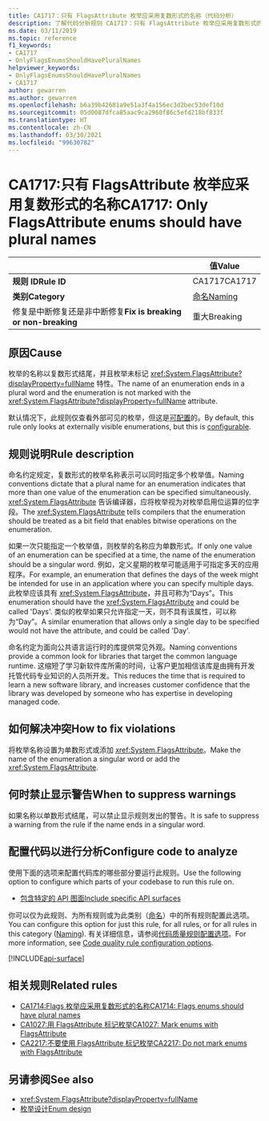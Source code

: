 ```yaml
---
title: CA1717：只有 FlagsAttribute 枚举应采用复数形式的名称（代码分析）
description: 了解代码分析规则 CA1717：只有 FlagsAttribute 枚举应采用复数形式的名称
ms.date: 03/11/2019
ms.topic: reference
f1_keywords:
- CA1717
- OnlyFlagsEnumsShouldHavePluralNames
helpviewer_keywords:
- OnlyFlagsEnumsShouldHavePluralNames
- CA1717
author: gewarren
ms.author: gewarren
ms.openlocfilehash: b6a39b42681a9e51a3f4a156ec3d2bec53def10d
ms.sourcegitcommit: 05d0087dfca85aac9ca2960f86c5efd218bf833f
ms.translationtype: HT
ms.contentlocale: zh-CN
ms.lasthandoff: 03/30/2021
ms.locfileid: "99630782"
---
```

# <a name="ca1717-only-flagsattribute-enums-should-have-plural-names"></a><span data-ttu-id="62d11-103">CA1717:只有 FlagsAttribute 枚举应采用复数形式的名称</span><span class="sxs-lookup"><span data-stu-id="62d11-103">CA1717: Only FlagsAttribute enums should have plural names</span></span>

| | <span data-ttu-id="62d11-104">值</span><span class="sxs-lookup"><span data-stu-id="62d11-104">Value</span></span> |
|-|-|
| <span data-ttu-id="62d11-105">**规则 ID**</span><span class="sxs-lookup"><span data-stu-id="62d11-105">**Rule ID**</span></span> |<span data-ttu-id="62d11-106">CA1717</span><span class="sxs-lookup"><span data-stu-id="62d11-106">CA1717</span></span>|
| <span data-ttu-id="62d11-107">**类别**</span><span class="sxs-lookup"><span data-stu-id="62d11-107">**Category**</span></span> |[<span data-ttu-id="62d11-108">命名</span><span class="sxs-lookup"><span data-stu-id="62d11-108">Naming</span></span>](naming-warnings.md)|
| <span data-ttu-id="62d11-109">修复是中断修复还是非中断修复</span><span class="sxs-lookup"><span data-stu-id="62d11-109">**Fix is breaking or non-breaking**</span></span> |<span data-ttu-id="62d11-110">重大</span><span class="sxs-lookup"><span data-stu-id="62d11-110">Breaking</span></span>|

## <a name="cause"></a><span data-ttu-id="62d11-111">原因</span><span class="sxs-lookup"><span data-stu-id="62d11-111">Cause</span></span>

<span data-ttu-id="62d11-112">枚举的名称以复数形式结尾，并且枚举未标记 <xref:System.FlagsAttribute?displayProperty=fullName> 特性。</span><span class="sxs-lookup"><span data-stu-id="62d11-112">The name of an enumeration ends in a plural word and the enumeration is not marked with the <xref:System.FlagsAttribute?displayProperty=fullName> attribute.</span></span>

<span data-ttu-id="62d11-113">默认情况下，此规则仅查看外部可见的枚举，但这是[可配置](#configure-code-to-analyze)的。</span><span class="sxs-lookup"><span data-stu-id="62d11-113">By default, this rule only looks at externally visible enumerations, but this is [configurable](#configure-code-to-analyze).</span></span>

## <a name="rule-description"></a><span data-ttu-id="62d11-114">规则说明</span><span class="sxs-lookup"><span data-stu-id="62d11-114">Rule description</span></span>

<span data-ttu-id="62d11-115">命名约定规定，复数形式的枚举名称表示可以同时指定多个枚举值。</span><span class="sxs-lookup"><span data-stu-id="62d11-115">Naming conventions dictate that a plural name for an enumeration indicates that more than one value of the enumeration can be specified simultaneously.</span></span> <span data-ttu-id="62d11-116"><xref:System.FlagsAttribute> 告诉编译器，应将枚举视为对枚举启用位运算的位字段。</span><span class="sxs-lookup"><span data-stu-id="62d11-116">The <xref:System.FlagsAttribute> tells compilers that the enumeration should be treated as a bit field that enables bitwise operations on the enumeration.</span></span>

<span data-ttu-id="62d11-117">如果一次只能指定一个枚举值，则枚举的名称应为单数形式。</span><span class="sxs-lookup"><span data-stu-id="62d11-117">If only one value of an enumeration can be specified at a time, the name of the enumeration should be a singular word.</span></span> <span data-ttu-id="62d11-118">例如，定义星期的枚举可能适用于可指定多天的应用程序。</span><span class="sxs-lookup"><span data-stu-id="62d11-118">For example, an enumeration that defines the days of the week might be intended for use in an application where you can specify multiple days.</span></span> <span data-ttu-id="62d11-119">此枚举应该具有 <xref:System.FlagsAttribute>，并且可称为“Days”。</span><span class="sxs-lookup"><span data-stu-id="62d11-119">This enumeration should have the <xref:System.FlagsAttribute> and could be called 'Days'.</span></span> <span data-ttu-id="62d11-120">类似的枚举如果只允许指定一天，则不具有该属性，可以称为“Day”。</span><span class="sxs-lookup"><span data-stu-id="62d11-120">A similar enumeration that allows only a single day to be specified would not have the attribute, and could be called 'Day'.</span></span>

<span data-ttu-id="62d11-121">命名约定为面向公共语言运行时的库提供常见外观。</span><span class="sxs-lookup"><span data-stu-id="62d11-121">Naming conventions provide a common look for libraries that target the common language runtime.</span></span> <span data-ttu-id="62d11-122">这缩短了学习新软件库所需的时间，让客户更加相信该库是由拥有开发托管代码专业知识的人员所开发。</span><span class="sxs-lookup"><span data-stu-id="62d11-122">This reduces the time that is required to learn a new software library, and increases customer confidence that the library was developed by someone who has expertise in developing managed code.</span></span>

## <a name="how-to-fix-violations"></a><span data-ttu-id="62d11-123">如何解决冲突</span><span class="sxs-lookup"><span data-stu-id="62d11-123">How to fix violations</span></span>

<span data-ttu-id="62d11-124">将枚举名称设置为单数形式或添加 <xref:System.FlagsAttribute>。</span><span class="sxs-lookup"><span data-stu-id="62d11-124">Make the name of the enumeration a singular word or add the <xref:System.FlagsAttribute>.</span></span>

## <a name="when-to-suppress-warnings"></a><span data-ttu-id="62d11-125">何时禁止显示警告</span><span class="sxs-lookup"><span data-stu-id="62d11-125">When to suppress warnings</span></span>

<span data-ttu-id="62d11-126">如果名称以单数形式结尾，可以禁止显示规则发出的警告。</span><span class="sxs-lookup"><span data-stu-id="62d11-126">It is safe to suppress a warning from the rule if the name ends in a singular word.</span></span>

## <a name="configure-code-to-analyze"></a><span data-ttu-id="62d11-127">配置代码以进行分析</span><span class="sxs-lookup"><span data-stu-id="62d11-127">Configure code to analyze</span></span>

<span data-ttu-id="62d11-128">使用下面的选项来配置代码库的哪些部分要运行此规则。</span><span class="sxs-lookup"><span data-stu-id="62d11-128">Use the following option to configure which parts of your codebase to run this rule on.</span></span>

- [<span data-ttu-id="62d11-129">包含特定的 API 图面</span><span class="sxs-lookup"><span data-stu-id="62d11-129">Include specific API surfaces</span></span>](#include-specific-api-surfaces)

<span data-ttu-id="62d11-130">你可以仅为此规则、为所有规则或为此类别（[命名](naming-warnings.md)）中的所有规则配置此选项。</span><span class="sxs-lookup"><span data-stu-id="62d11-130">You can configure this option for just this rule, for all rules, or for all rules in this category ([Naming](naming-warnings.md)).</span></span> <span data-ttu-id="62d11-131">有关详细信息，请参阅[代码质量规则配置选项](../code-quality-rule-options.md)。</span><span class="sxs-lookup"><span data-stu-id="62d11-131">For more information, see [Code quality rule configuration options](../code-quality-rule-options.md).</span></span>

[!INCLUDE[api-surface](~/includes/code-analysis/api-surface.md)]

## <a name="related-rules"></a><span data-ttu-id="62d11-132">相关规则</span><span class="sxs-lookup"><span data-stu-id="62d11-132">Related rules</span></span>

- [<span data-ttu-id="62d11-133">CA1714:Flags 枚举应采用复数形式的名称</span><span class="sxs-lookup"><span data-stu-id="62d11-133">CA1714: Flags enums should have plural names</span></span>](ca1714.md)
- [<span data-ttu-id="62d11-134">CA1027:用 FlagsAttribute 标记枚举</span><span class="sxs-lookup"><span data-stu-id="62d11-134">CA1027: Mark enums with FlagsAttribute</span></span>](ca1027.md)
- [<span data-ttu-id="62d11-135">CA2217:不要使用 FlagsAttribute 标记枚举</span><span class="sxs-lookup"><span data-stu-id="62d11-135">CA2217: Do not mark enums with FlagsAttribute</span></span>](ca2217.md)

## <a name="see-also"></a><span data-ttu-id="62d11-136">另请参阅</span><span class="sxs-lookup"><span data-stu-id="62d11-136">See also</span></span>

- <xref:System.FlagsAttribute?displayProperty=fullName>
- [<span data-ttu-id="62d11-137">枚举设计</span><span class="sxs-lookup"><span data-stu-id="62d11-137">Enum design</span></span>](../../../standard/design-guidelines/enum.md)
